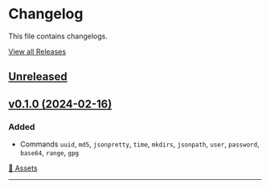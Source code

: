 # Changelog

This file contains changelogs.

[View all Releases](https://github.com/ArtARTs36/quicktool/releases)

## [Unreleased](https://github.com/ArtARTs36/quicktool/compare/0.1.0..master)

## [v0.1.0 (2024-02-16)](https://github.com/ArtARTs36/php-merge-request-linter/releases/tag/0.1.0)

### Added
* Commands `uuid`, `md5`, `jsonpretty`, `time`, `mkdirs`, `jsonpath`, `user`, `password`, `base64`, `range`, `gpg`

[💾 Assets](https://github.com/ArtARTs36/php-merge-request-linter/releases/tag/0.1.0)

-----------------------------------------------------------------
